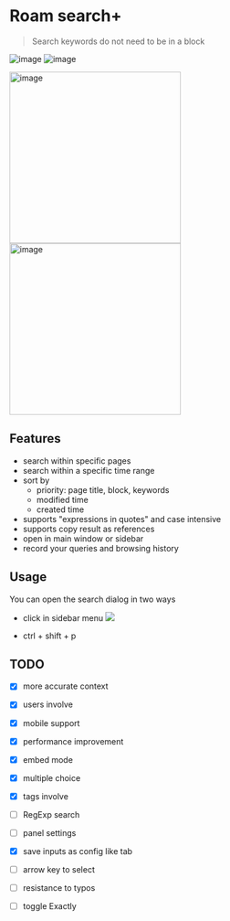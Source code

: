 # Roam search+

> Search keywords do not need to be in a block

![image](https://user-images.githubusercontent.com/23192045/215319479-57fa2c59-7311-461e-9a75-34f9c91a8fb5.png)
![image](https://user-images.githubusercontent.com/23192045/215515000-64b38d73-3f7b-4dd3-8a49-ed6c652a4922.png)


<div>
<img width="300" alt="image" src="https://user-images.githubusercontent.com/23192045/210167099-6b68c752-b305-45d8-b07e-2499febd4108.png">
<img width="300" alt="image" src="https://user-images.githubusercontent.com/23192045/210167100-f2d110a1-d124-4bec-b1b3-27fff687eded.png">
</div>

## Features

- search within specific pages
- search within a specific time range
- sort by 
  - priority: page title, block, keywords
  - modified time
  - created time
- supports "expressions in quotes" and case intensive
- supports copy result as references
- open in main window or sidebar
- record your queries and browsing history

## Usage

You can open the search dialog in two ways

- click in sidebar menu ![](https://github.com/dive2Pro/roam-search-plus/blob/main/images/side-menu.png)

- ctrl + shift + p


## TODO

- [x] more accurate context
- [x] users involve
- [X] mobile support
- [x] performance improvement
- [x] embed mode
- [x] multiple choice
- [x] tags involve
- [ ] RegExp search
- [ ] panel settings
- [x] save inputs as config like tab
- [ ] arrow key to select
- [ ] resistance to typos
- [ ] toggle Exactly

